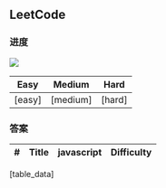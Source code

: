 ## LeetCode

### 进度

![](https://leetcode-badge.chyroc.cn/?name=shisme&leetcode_badge_style=Solved/Total-{{.solved_question}}/{{.all_question}}-green.svg)

| Easy   | Medium   | Hard   |
| ------ | -------- | ------ |
| [easy] | [medium] | [hard] |

### 答案

| #   | Title                                                                                                                             | javascript                | Difficulty |
| --- | --------------------------------------------------------------------------------------------------------------------------------- | ------------------------- | ---------- |
[table_data]